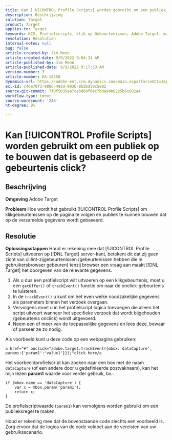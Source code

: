 ```yaml
---
title: Kan [!UICONTROL Profile Scripts] worden gebruikt om een publiek op te bouwen dat is gebaseerd op de gebeurtenis click?
description: Beschrijving
solution: Target
product: Target
applies-to: Target
keywords: KCS, Profielscripts, klik op Gebeurtenissen, Adobe Target, maak een publiek, klik op
resolution: Resolution
internal-notes: null
bug: false
article-created-by: Jim Menn
article-created-date: 9/9/2022 9:04:31 AM
article-published-by: Jim Menn
article-published-date: 9/9/2022 9:17:53 AM
version-number: 3
article-number: KA-14550
dynamics-url: https://adobe-ent.crm.dynamics.com/main.aspx?forceUCI=1&pagetype=entityrecord&etn=knowledgearticle&id=c324ea64-1e30-ed11-9db1-0022480866ad
exl-id: c46e70f3-080d-493d-9936-8b2bd50c5e02
source-git-commit: 7f0f5035ea7cebd60f6ec7bda9de6225b6c602a4
workflow-type: tm+mt
source-wordcount: '246'
ht-degree: 0%

---
```


# Kan [!UICONTROL Profile Scripts] worden gebruikt om een publiek op te bouwen dat is gebaseerd op de gebeurtenis click?

## Beschrijving


<b>Omgeving</b>
Adobe Target

<b>Probleem</b>
Hoe wordt het gebruikt [!UICONTROL Profile Scripts] om klikgebeurtenissen op de pagina te volgen en publiek te kunnen bouwen dat op de verzamelde gegevens wordt gebaseerd.


## Resolutie


<b>Oplossingsstappen</b>
Houd er rekening mee dat [!UICONTROL Profile Scripts] uitvoeren op [!DNL Target] server-kant, betekent dit dat zij geen zicht van cliënt-zijgebeurtenissen (gebeurtenissen hebben die in gebruikersbrowser gebeuren) tenzij browser een vraag aan maakt [!DNL Target] het doorgeven van de relevante gegevens.

1. Als u dus een profielscript wilt uitvoeren op een klikgebeurtenis, moet u een `getOffer()` of `trackEvent()` functie om naar de onclick-gebeurtenis te luisteren.
2. In de `trackEvent()` u kunt om het even welke noodzakelijke gegevens als parameters binnen het verzoek overgaan.
3. Vervolgens moet u in het profielscript logica toevoegen die alleen het script uitvoert wanneer het specifieke verzoek dat wordt bijgehouden (gebeurtenis onclick) wordt uitgevoerd.
4. Neem een of meer van de toepasselijke gegevens en lees deze, bewaar of parseer ze zo nodig.


Als voorbeeld kunt u deze code op een webpagina gebruiken:

`a href="#" onclick="adobe.target.trackEvent({mbox:'dataCapture', params:{'param1':'value1'}});"click here/a`

Het voorbeeldprofielscript kan zoeken naar een box met de naam `dataCapture` (of een andere door u gedefinieerde postvaknaam), kan het mijn lezen <b>param1</b> waarde voor verder gebruik, bv.:


```
if (mbox.name == 'dataCapture') {
    var x = mbox.param('param1'); 
    return x; 
}
```

De profielscriptwaarde (`param1`) kan vervolgens worden gebruikt om een publieksregel te maken.

Houd er rekening mee dat de bovenstaande code slechts een voorbeeld is. Zorg ervoor dat de logica van de code voldoet aan de vereisten van uw gebruiksscenario.
